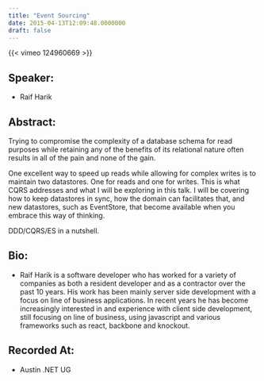 ```yaml
---
title: "Event Sourcing"
date: 2015-04-13T12:09:48.0000000
draft: false
---
```


{{< vimeo 124960669 >}}

## Speaker:

 - Raif Harik

## Abstract:

<p>Trying to compromise the complexity of a database schema for read purposes while retaining any of the benefits of its relational nature often results in all of the pain and none of the gain.</p>
<p>One excellent way to speed up reads while allowing for complex writes is to maintain two datastores.  One for reads and one for writes.  This is what CQRS addresses and what I will be exploring in this talk. I will be covering how to keep datastores in sync, how the domain can facilitates that, and new datastores, such as EventStore, that become available when you embrace this way of thinking.</p>
<p>DDD/CQRS/ES in a nutshell.</p>

## Bio:

 - <p>Raif Harik is a software developer who has worked for a variety of companies as both a resident developer and as a contractor over the past 10 years.  His work has been mainly server side development with a focus on line of business applications.  In recent years he has become increasingly interested in and experience with client side development, still focusing on line of business, using javascript and various frameworks such as react, backbone and knockout.</p>

## Recorded At:

 - Austin .NET UG

